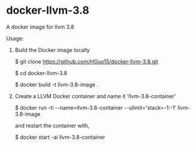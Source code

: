 # docker-llvm-3.8
A docker image for llvm 3.8

Usage:

1. Build the Docker image locally

   $ git clone https://github.com/HGuo15/docker-llvm-3.8.git
   
   $ cd docker-llvm-3.8
   
   $ docker build -t llvm-3.8-image .  
   
2. Create a LLVM Docker container and name it 'llvm-3.8-container'
   
   $ docker run -ti --name=llvm-3.8-container --ulimit='stack=-1:-1' llvm-3.8-image
   
   and restart the container with,
   
   $ docker start -ai llvm-3.8-container
